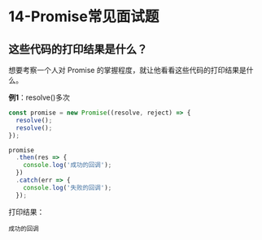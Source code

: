 # 14-Promise常见面试题
## 这些代码的打印结果是什么？

想要考察一个人对 Promise 的掌握程度，就让他看看这些代码的打印结果是什么。

**例1**：resolve()多次

```js
const promise = new Promise((resolve, reject) => {
  resolve();
  resolve();
});

promise
  .then(res => {
    console.log('成功的回调');
  })
  .catch(err => {
    console.log('失败的回调');
  });
```

打印结果：

```
成功的回调
```

